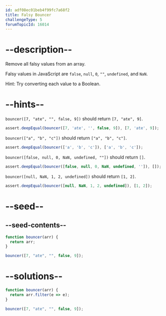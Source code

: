 ```yaml
---
id: adf08ec01beb4f99fc7a68f2
title: Falsy Bouncer
challengeType: 5
forumTopicId: 16014
---
```


# --description--

Remove all falsy values from an array.

Falsy values in JavaScript are `false`, `null`, `0`, `""`, `undefined`, and `NaN`.

Hint: Try converting each value to a Boolean.

# --hints--

`bouncer([7, "ate", "", false, 9])` should return `[7, "ate", 9]`.

```js
assert.deepEqual(bouncer([7, 'ate', '', false, 9]), [7, 'ate', 9]);
```

`bouncer(["a", "b", "c"])` should return `["a", "b", "c"]`.

```js
assert.deepEqual(bouncer(['a', 'b', 'c']), ['a', 'b', 'c']);
```

`bouncer([false, null, 0, NaN, undefined, ""])` should return `[]`.

```js
assert.deepEqual(bouncer([false, null, 0, NaN, undefined, '']), []);
```

`bouncer([null, NaN, 1, 2, undefined])` should return `[1, 2]`.

```js
assert.deepEqual(bouncer([null, NaN, 1, 2, undefined]), [1, 2]);
```

# --seed--

## --seed-contents--

```js
function bouncer(arr) {
  return arr;
}

bouncer([7, "ate", "", false, 9]);
```

# --solutions--

```js
function bouncer(arr) {
  return arr.filter(e => e);
}

bouncer([7, "ate", "", false, 9]);
```
